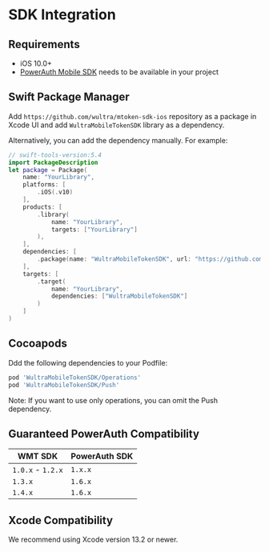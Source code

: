 # SDK Integration

## Requirements

- iOS 10.0+
- [PowerAuth Mobile SDK](https://github.com/wultra/powerauth-mobile-sdk) needs to be available in your project

## Swift Package Manager

Add `https://github.com/wultra/mtoken-sdk-ios` repository as a package in Xcode UI and add `WultraMobileTokenSDK` library as a dependency.

Alternatively, you can add the dependency manually. For example:

```swift
// swift-tools-version:5.4
import PackageDescription
let package = Package(
    name: "YourLibrary",
    platforms: [
        .iOS(.v10)
    ],
    products: [
        .library(
            name: "YourLibrary",
            targets: ["YourLibrary"]
        ),
    ],
    dependencies: [
        .package(name: "WultraMobileTokenSDK", url: "https://github.com/wultra/mtoken-sdk-ios.git", .from("1.4.1"))
    ],
    targets: [
        .target(
            name: "YourLibrary",
            dependencies: ["WultraMobileTokenSDK"]
        )
    ]
)
```

## Cocoapods

Ddd the following dependencies to your Podfile:

```rb
pod 'WultraMobileTokenSDK/Operations'
pod 'WultraMobileTokenSDK/Push'
```

<!-- begin box info -->
Note: If you want to use only operations, you can omit the Push dependency.
<!-- end -->

## Guaranteed PowerAuth Compatibility

| WMT SDK | PowerAuth SDK |  
|---|---|
| `1.0.x` - `1.2.x` | `1.x.x` |
| `1.3.x` | `1.6.x` |
| `1.4.x` | `1.6.x` |

## Xcode Compatibility

We recommend using Xcode version 13.2 or newer.
